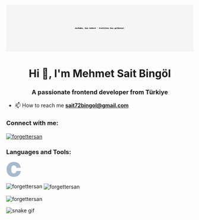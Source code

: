 ![MasterHead](https://github.com/ForGetterSan/assets-/blob/main/mehmet-banner-light.png)
<h1 align="center">Hi 👋, I'm Mehmet Sait Bingöl</h1>
<h3 align="center">A passionate frontend developer from Türkiye</h3>

- 📫 How to reach me **sait72bingol@gmail.com**

<h3 align="left">Connect with me:</h3>
<p align="left">
<a href="https://www.youtube.com/c/forgettersan" target="blank"><img align="center" src="https://raw.githubusercontent.com/rahuldkjain/github-profile-readme-generator/master/src/images/icons/Social/youtube.svg" alt="forgettersan" height="30" width="40" /></a>
</p>

<h3 align="left">Languages and Tools:</h3>
<p align="left"> <a href="https://www.cprogramming.com/" target="_blank" rel="noreferrer"> <img src="https://raw.githubusercontent.com/devicons/devicon/master/icons/c/c-original.svg" alt="c" width="40" height="40"/> </a> </p>

<p><img align="left" src="https://github-readme-stats.vercel.app/api/top-langs?username=forgettersan&show_icons=true&locale=en&layout=compact" alt="forgettersan" /></p>

<p>&nbsp;<img align="center" src="https://github-readme-stats.vercel.app/api?username=forgettersan&show_icons=true&locale=en" alt="forgettersan" /></p>

<p><img align="center" src="https://github-readme-streak-stats.herokuapp.com/?user=forgettersan&" alt="forgettersan" /></p>


![snake gif](https://github.com/YOUR_USERNAME/YOUR_USERNAME/blob/output/github-contribution-grid-snake.gif)
